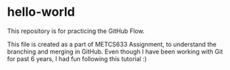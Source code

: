 # hello-world
This repository is for practicing the GitHub Flow.

This file is created as a part of METCS633 Assignment, to understand the branching and merging in GitHub. Even though I have been working with Git for past 6 years, I had fun following this tutorial :)

